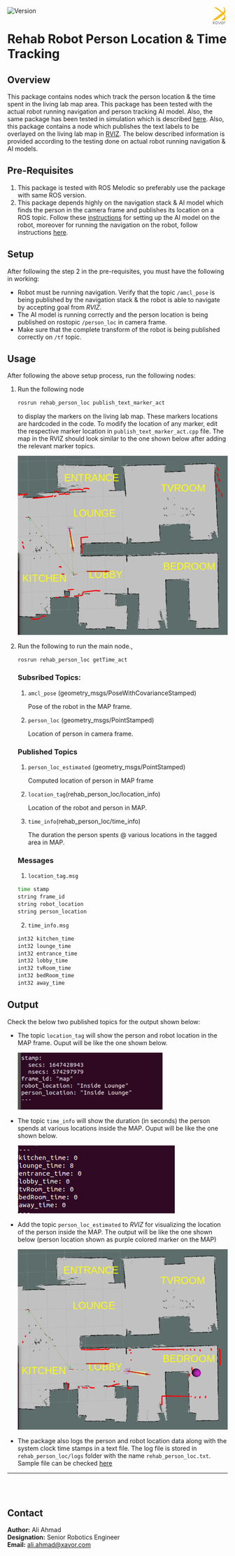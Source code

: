 ![Version](https://img.shields.io/badge/MRR-XAVOR-yellow)<img align="right" src="images/xavor.png" width="40" height="40">  
# Rehab Robot Person Location & Time Tracking


## Overview
This package contains nodes which track the person location & the time spent in the living lab map area. This package has been tested with the actual robot running navigation and person tracking AI model. Also, the same package has been tested in simulation which is described [here](https://github.com/Xavorcorp/Embd_MRR-Simulation.git). Also, this package contains a node which publishes the text labels to be overlayed on the living lab map in [RVIZ](http://wiki.ros.org/rviz). The below described information is provided according to the testing done on actual robot running navigation & AI models. 

## Pre-Requisites

1. This package is tested with ROS Melodic so preferably use the package with same ROS version.
2. This package depends highly on the navigation stack & AI model which finds the person in the camera frame and publishes its location on a ROS topic. Follow these [instructions](https://github.com/zeeshan-sardar/ros_ai_integration) for setting up the AI model on the robot, moreover for running the navigation on the robot, follow instructions [here]().


## Setup 

After following the step 2 in the pre-requisites, you must have the following in working:

* Robot must be running navigation. Verify that the topic ```/amcl_pose``` is being published by the navigation stack & the robot is able to navigate by accepting goal from *RVIZ*.
* The AI model is running correctly and the person location is being published on rostopic ```/person_loc``` in camera frame. 
* Make sure that the complete transform of the robot is being published correctly on ```/tf``` topic. 


## Usage 
After following the above setup process, run the following nodes: 

1. Run the following node
   
   ```bash 
   rosrun rehab_person_loc publish_text_marker_act
   ``` 
   to display the markers on the living lab map. These markers locations are hardcoded in the code. To modify the location of any marker, edit the respective marker location in ```publish_text_marker_act.cpp``` file. The map in the RVIZ should look similar to the one shown below after adding the relevant marker topics.  

   ![Reuqired Output](images/map_labeled.png)

2. Run the following to run the main node.,
   
   ```bash 
   rosrun rehab_person_loc getTime_act
   ```
   

   ### Subsribed Topics: 
   1. ```amcl_pose``` (geometry_msgs/PoseWithCovarianceStamped)
   
         Pose of the robot in the MAP frame.

   2. ```person_loc``` (geometry_msgs/PointStamped)

         Location of person in camera frame.
   
   ### Published Topics
   1. ```person_loc_estimated``` (geometry_msgs/PointStamped) 
   
         Computed location of person in MAP frame

   2. ```location_tag```(rehab_person_loc/location_info)
   
         Location of the robot and person in MAP.

   3. ```time_info```(rehab_person_loc/time_info) 
      
         The duration the person spents @ various locations in the tagged area in MAP. 


   ### Messages
   1.  ```location_tag.msg```

   ```bash
   time stamp
   string frame_id
   string robot_location
   string person_location
   ``` 

   2. ```time_info.msg```

   ```bash
   int32 kitchen_time
   int32 lounge_time
   int32 entrance_time
   int32 lobby_time
   int32 tvRoom_time
   int32 bedRoom_time
   int32 away_time
   ```


## Output
Check the below two published topics for the output shown below: 

* The topic ```location_tag``` will show the person and robot location in the MAP frame. Ouput will be like the one shown below. 
  
  ![Reuqired Output](images/location_info.png)

* The topic ```time_info``` will show the duration (in seconds) the person spends at various locations inside the MAP. Ouput will be like the one shown below. 

  ![Reuqired Output](images/time_info.png)

* Add the topic ```person_loc_estimated``` to *RVIZ* for visualizing the location of the person inside the MAP. The output will be like the one shown below (person location shown as purple colored marker on the MAP)
  
  ![Reuqired Output](images/output.png)

* The package also logs the person and robot location data along with the system clock time stamps in a text file. The log file is stored in ```rehab_person_loc/logs``` folder with the name ```rehab_person_loc.txt```. Sample file can be checked [here](rehab_person_loc/../logs/rehab_person_loc.txt) 



___
<br></br>

## Contact
**Author:** Ali Ahmad  <br/>
**Designation:** Senior Robotics Engineer <br/>
**Email:** ali.ahmad@xavor.com <br/>
